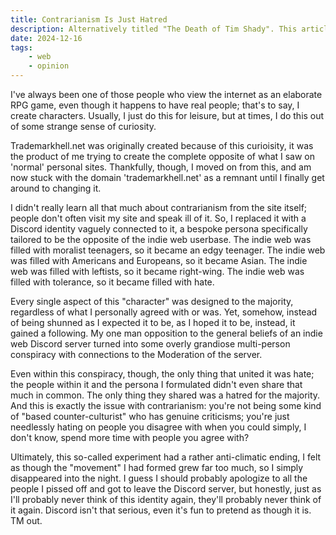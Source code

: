 ```yaml
---
title: Contrarianism Is Just Hatred
description: Alternatively titled "The Death of Tim Shady". This article is based on the extremely scientific conclusion I came to after half a year of LARPing in Discord servers. You should know the deal by now, this is Harvard level research, and as such, I will cite none of my sources at all. 
date: 2024-12-16
tags: 
    - web 
    - opinion
---
```

I've always been one of those people who view the internet as an elaborate RPG game, even though it happens to have real people; that's to say, I create characters. Usually, I just do this for leisure, but at times, I do this out of some strange sense of curiosity. 

Trademarkhell.net was originally created because of this curioisity, it was the product of me trying to create the complete opposite of what I saw on 'normal' personal sites. Thankfully, though, I moved on from this, and am now stuck with the domain 'trademarkhell.net' as a remnant until I finally get around to changing it. 

I didn't really learn all that much about contrarianism from the site itself; people don't often visit my site and speak ill of it. So, I replaced it with a Discord identity vaguely connected to it, a bespoke persona specifically tailored to be the opposite of the indie web userbase. The indie web was filled with moralist teenagers, so it became an edgy teenager. The indie web was filled with Americans and Europeans, so it became Asian. The indie web was filled with leftists, so it became right-wing. The indie web was filled with tolerance, so it became filled with hate.

Every single aspect of this "character" was designed to the majority, regardless of what I personally agreed with or was. Yet, somehow, instead of being shunned as I expected it to be, as I hoped it to be, instead, it gained a following. My one man opposition to the general beliefs of an indie web Discord server turned into some overly grandiose multi-person conspiracy with connections to the Moderation of the server.

Even within this conspiracy, though, the only thing that united it was hate; the people within it and the persona I formulated didn't even share that much in common. The only thing they shared was a hatred for the majority. And this is exactly the issue with contrarianism: you're not being some kind of "based counter-culturist" who has genuine criticisms; you're just needlessly hating on people you disagree with when you could simply, I don't know, spend more time with people you agree with? 


Ultimately, this so-called experiment had a rather anti-climatic ending, I felt as though the "movement" I had formed grew far too much, so I simply disappeared into the night. I guess I should probably apologize to all the people I pissed off and got to leave the Discord server, but honestly, just as I'll probably never think of this identity again, they'll probably never think of it again. Discord isn't that serious, even it's fun to pretend as though it is. TM out.
